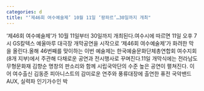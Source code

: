 ```yaml
---
categories: d
title: "‘제46회 여수예술제’ 10월 11일 ‘팡파르’…30일까지 개최"
---
```

‘제46회 여수예술제’가 10월 11일부터 30일까지 개최된다.여수시에 따르면 11일 오후 7시 GS칼텍스 예울마루 대극장 개막공연을 시작으로 ‘제46회 여수예술제’가 화려한 막을 올린다.올해 46번째를 맞이하는 이번 예술제는 한국예술문화단체총연합회 여수지회(8개 지부)에서 주관해 다채로운 공연과 전시행사로 꾸며진다.11일 개막식에는 전라남도 무형문화재 김향순 명창의 판소리와 함께 시립국악단의 수준 높은 공연이 펼쳐진다. 이어 여수출신 김동준 피아니스트의 감미로운 연주와 풍류대장에 출연한 퓨전 국악밴드 AUX, 실력파 인기가수인 박